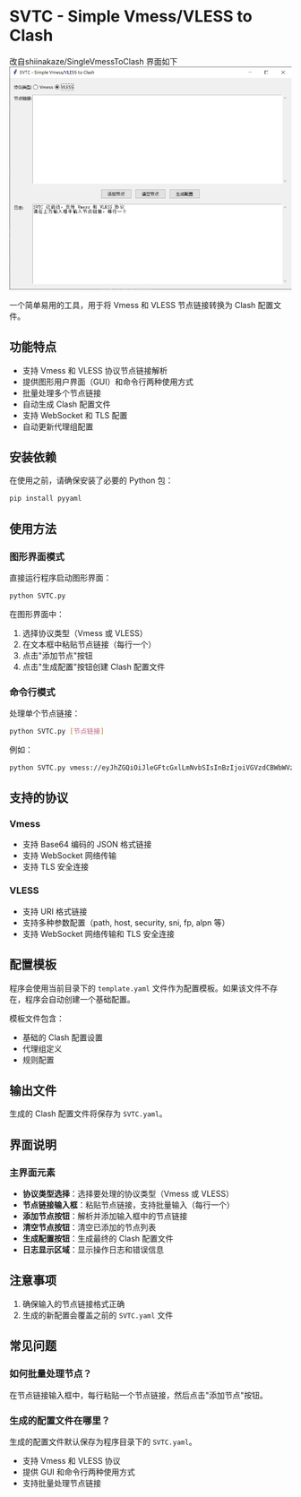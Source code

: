 # SVTC - Simple Vmess/VLESS to Clash
改自shiinakaze/SingleVmessToClash
界面如下
![](2025-08-27_132031_822.png)

一个简单易用的工具，用于将 Vmess 和 VLESS 节点链接转换为 Clash 配置文件。

## 功能特点

- 支持 Vmess 和 VLESS 协议节点链接解析
- 提供图形用户界面（GUI）和命令行两种使用方式
- 批量处理多个节点链接
- 自动生成 Clash 配置文件
- 支持 WebSocket 和 TLS 配置
- 自动更新代理组配置

## 安装依赖

在使用之前，请确保安装了必要的 Python 包：

```bash
pip install pyyaml
```

## 使用方法

### 图形界面模式

直接运行程序启动图形界面：

```bash
python SVTC.py
```

在图形界面中：
1. 选择协议类型（Vmess 或 VLESS）
2. 在文本框中粘贴节点链接（每行一个）
3. 点击"添加节点"按钮
4. 点击"生成配置"按钮创建 Clash 配置文件

### 命令行模式

处理单个节点链接：

```bash
python SVTC.py [节点链接]
```

例如：
```bash
python SVTC.py vmess://eyJhZGQiOiJleGFtcGxlLmNvbSIsInBzIjoiVGVzdCBWbWVzcyBTZXJ2ZXIiLCJwb3J0IjoiMTA4MCIsImlkIjoiMDAwMDAwMDAtMDAwMC0wMDAwLTAwMDAtMDAwMDAwMDAwMDAwIiwiYWlkIjoiMCIsIm5ldCI6IndzIiwidHlwZSI6IiIsImhvc3QiOiIiLCJwYXRoIjoiIiwidGxzIjoiIn0=
```

## 支持的协议

### Vmess
- 支持 Base64 编码的 JSON 格式链接
- 支持 WebSocket 网络传输
- 支持 TLS 安全连接

### VLESS
- 支持 URI 格式链接
- 支持多种参数配置（path, host, security, sni, fp, alpn 等）
- 支持 WebSocket 网络传输和 TLS 安全连接

## 配置模板

程序会使用当前目录下的 `template.yaml` 文件作为配置模板。如果该文件不存在，程序会自动创建一个基础配置。

模板文件包含：
- 基础的 Clash 配置设置
- 代理组定义
- 规则配置

## 输出文件

生成的 Clash 配置文件将保存为 `SVTC.yaml`。

## 界面说明

### 主界面元素
- **协议类型选择**：选择要处理的协议类型（Vmess 或 VLESS）
- **节点链接输入框**：粘贴节点链接，支持批量输入（每行一个）
- **添加节点按钮**：解析并添加输入框中的节点链接
- **清空节点按钮**：清空已添加的节点列表
- **生成配置按钮**：生成最终的 Clash 配置文件
- **日志显示区域**：显示操作日志和错误信息

## 注意事项

1. 确保输入的节点链接格式正确
2. 生成的新配置会覆盖之前的 `SVTC.yaml` 文件

## 常见问题

### 如何批量处理节点？
在节点链接输入框中，每行粘贴一个节点链接，然后点击"添加节点"按钮。

### 生成的配置文件在哪里？
生成的配置文件默认保存为程序目录下的 `SVTC.yaml`。

- 支持 Vmess 和 VLESS 协议
- 提供 GUI 和命令行两种使用方式
- 支持批量处理节点链接
